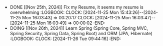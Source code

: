 - DONE [[Nov 25th, 2024]] Fix my Resume, it seems my resume is overwhelming
  :LOGBOOK:
  CLOCK: [2024-11-25 Mon 15:43:26]--[2024-11-25 Mon 16:03:43] =>  00:20:17
  CLOCK: [2024-11-25 Mon 16:03:47]--[2024-11-25 Mon 16:03:49] =>  00:00:02
  :END:
- DOING [[Nov 26th, 2024]] Learn Spring (Spring Core, Spring MVC, Spring Security, Spring Data, Spring Boot) and ORM (JPA, Hibernate)
  :LOGBOOK:
  CLOCK: [2024-11-26 Tue 09:44:16]
  :END:
